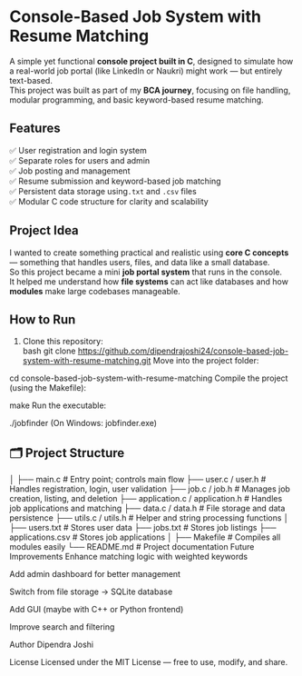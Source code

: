 #  Console-Based Job System with Resume Matching  

A simple yet functional **console project built in C**, designed to simulate how a real-world job portal (like LinkedIn or Naukri) might work — but entirely text-based.  
This project was built as part of my **BCA journey**, focusing on file handling, modular programming, and basic keyword-based resume matching.

##  Features  

✅ User registration and login system  
✅ Separate roles for users and admin  
✅ Job posting and management  
✅ Resume submission and keyword-based job matching  
✅ Persistent data storage using`.txt` and `.csv` files  
✅ Modular C code structure for clarity and scalability  


##  Project Idea  

I wanted to create something practical and realistic using **core C concepts** — something that handles users, files, and data like a small database.  
So this project became a mini **job portal system** that runs in the console.  
It helped me understand how **file systems** can act like databases and how **modules** make large codebases manageable.  

##  How to Run  

1. Clone this repository:  
   bash
   git clone https://github.com/dipendrajoshi24/console-based-job-system-with-resume-matching.git
Move into the project folder:

cd console-based-job-system-with-resume-matching
Compile the project (using the Makefile):

make
Run the executable:

./jobfinder
(On Windows: jobfinder.exe)


## 🗂️ Project Structure

│
├── main.c # Entry point; controls main flow
├── user.c / user.h # Handles registration, login, user validation
├── job.c / job.h # Manages job creation, listing, and deletion
├── application.c / application.h # Handles job applications and matching
├── data.c / data.h # File storage and data persistence
├── utils.c / utils.h # Helper and string processing functions
│
├── users.txt # Stores user data
├── jobs.txt # Stores job listings
├── applications.csv # Stores job applications
│
├── Makefile # Compiles all modules easily
└── README.md # Project documentation
 Future Improvements
Enhance matching logic with weighted keywords

Add admin dashboard for better management

Switch from file storage → SQLite database

Add GUI (maybe with C++ or Python frontend)

Improve search and filtering

 Author
Dipendra Joshi


License
Licensed under the MIT License — free to use, modify, and share.







